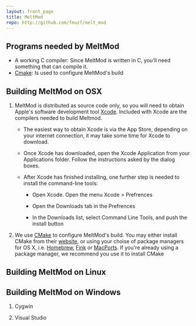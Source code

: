 ```yaml
---
layout: front_page 
title: MeltMod
repo: http://github.com/fmuzf/melt_mod
---
```



Programs needed by MeltMod
--------------------------

* A working C compiler: Since MeltMod is written in C, you'll need
    something that can compile it.
* [Cmake](www.cmake.org): Is used to configure MeltMod's build 


Building MeltMod on OSX
-----------------------

1. MeltMod is distributed as source code only, so you will need to obtain 
Apple's software development tool [Xcode](https://developer.apple.com/xcode/).
Included with Xcode are the compilers needed to build Meltmod.
    
    * The easiest way to obtain Xcode is via the App Store, depending on your
    internet connection, it may take some time for Xcode to download.

    * Once Xcode has downloaded, open the Xcode Application from your
    Applications folder. Follow the instructions asked by the dialog boxes.

    * After Xcode has finished installing, one further step is needed to install
    the command-line tools:

        - Open Xcode. Open the menu Xcode > Prefrences
        
        - Open the Downloads tab in the Prefrences
        
        - In the Downloads list, select Command Line Tools, and push the
        install button 

2. We use [CMake](cmake.org) to configure MeltMod's build. You may either
install CMake from their [website](http://www.cmake.org/cmake/resources/software.html),
or using your choise of package managers for OS X, i.e. [Homebrew](mxcl.github.com/homebrew/),
[Fink](http://www.finkproject.org/) or [MacPorts](http://www.macports.org/).
If you're already using a package manager, we recommend you use it to install
CMake


Building MeltMod on Linux
-------------------------


Building MeltMod on Windows
---------------------------
1. Cygwin

2. Visual Studio
